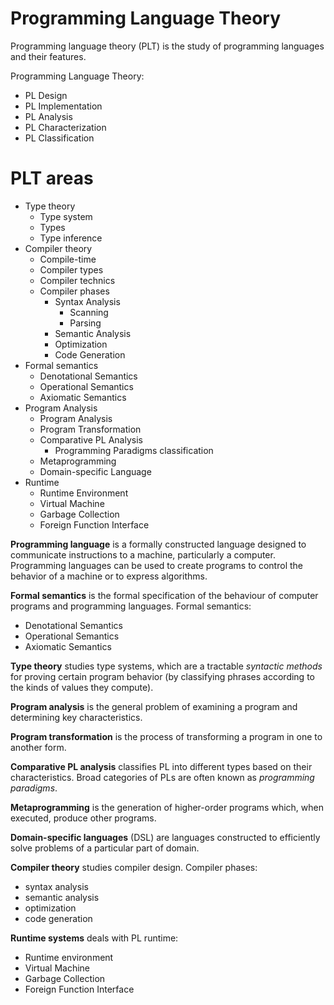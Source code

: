 # Programming Language Theory

Programming language theory (PLT) is the study of programming languages and their features.

Programming Language Theory:
- PL Design
- PL Implementation
- PL Analysis
- PL Characterization
- PL Classification



# PLT areas

* Type theory
  - Type system
  - Types
  - Type inference
* Compiler theory
  - Compile-time
  - Compiler types
  - Compiler technics
  * Compiler phases
    - Syntax Analysis
      - Scanning
      - Parsing
    - Semantic Analysis
    - Optimization
    - Code Generation
* Formal semantics
  - Denotational Semantics
  - Operational Semantics
  - Axiomatic Semantics
* Program Analysis
  - Program Analysis
  - Program Transformation
  - Comparative PL Analysis
    - Programming Paradigms classification
  - Metaprogramming
  - Domain-specific Language
* Runtime
  - Runtime Environment
  - Virtual Machine
  - Garbage Collection
  - Foreign Function Interface



**Programming language** is a formally constructed language designed to communicate instructions to a machine, particularly a computer. Programming languages can be used to create programs to control the behavior of a machine or to express algorithms.

**Formal semantics** is the formal specification of the behaviour of computer programs and programming languages. 
  Formal semantics:
  - Denotational Semantics
  - Operational Semantics
  - Axiomatic Semantics

**Type theory** studies type systems, which are a tractable *syntactic methods* for proving certain program behavior (by classifying phrases according to the kinds of values they compute).

**Program analysis** is the general problem of examining a program and determining key characteristics.

**Program transformation** is the process of transforming a program in one to another form.

**Comparative PL analysis** classifies PL into different types based on their characteristics. Broad categories of PLs are often known as *programming paradigms*.

**Metaprogramming** is the generation of higher-order programs which, when executed, produce other programs.

**Domain-specific languages** (DSL) are languages constructed to efficiently solve problems of a particular part of domain.

**Compiler theory** studies compiler design. 
  Compiler phases:
  - syntax analysis
  - semantic analysis
  - optimization
  - code generation

**Runtime systems** deals with 
  PL runtime:
  - Runtime environment
  - Virtual Machine
  - Garbage Collection
  - Foreign Function Interface
